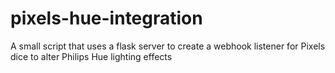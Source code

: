 # pixels-hue-integration
A small script that uses a flask server to create a webhook listener for Pixels dice to alter Philips Hue lighting effects
